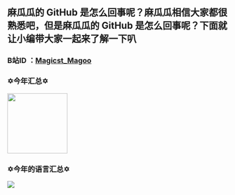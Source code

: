 ##   麻瓜瓜的 GitHub 是怎么回事呢？麻瓜瓜相信大家都很熟悉吧，但是麻瓜瓜的 GitHub 是怎么回事呢？下面就让小编带大家一起来了解一下叭

### B站ID ：[Magicst_Magoo](https://space.bilibili.com/398819480)

### ✡今年汇总✡
<img align="" height="137px" src="https://github-readme-stats.vercel.app/api?username=MagicstMagoo&show_icons=true" />

### ✡今年的语言汇总✡
<img align="" src="https://github-readme-stats.vercel.app/api/top-langs/?username=MagicstMagoo&show_icons=true" />


